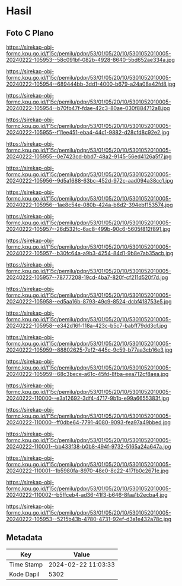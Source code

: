 # Hasil

## Foto C Plano

https://sirekap-obj-formc.kpu.go.id/f15c/pemilu/pdpr/53/01/05/20/10/5301052010005-20240222-105953--58c091bf-082b-4928-8640-5bd652ae334a.jpg

https://sirekap-obj-formc.kpu.go.id/f15c/pemilu/pdpr/53/01/05/20/10/5301052010005-20240222-105954--689444bb-3dd1-4000-b679-a24a08a42fd8.jpg

https://sirekap-obj-formc.kpu.go.id/f15c/pemilu/pdpr/53/01/05/20/10/5301052010005-20240222-105954--b70fb47f-fdae-42c3-80ae-030f884712a8.jpg

https://sirekap-obj-formc.kpu.go.id/f15c/pemilu/pdpr/53/01/05/20/10/5301052010005-20240222-105955--f11ee451-eba4-44c1-9882-d28cfd8c92e2.jpg

https://sirekap-obj-formc.kpu.go.id/f15c/pemilu/pdpr/53/01/05/20/10/5301052010005-20240222-105955--0e7423cd-bbd7-48a2-9145-56ed4126a5f7.jpg

https://sirekap-obj-formc.kpu.go.id/f15c/pemilu/pdpr/53/01/05/20/10/5301052010005-20240222-105956--9d5a1688-63bc-452d-972c-aad094a38cc1.jpg

https://sirekap-obj-formc.kpu.go.id/f15c/pemilu/pdpr/53/01/05/20/10/5301052010005-20240222-105956--1ae8c54e-080b-424a-b6d2-394ebf153574.jpg

https://sirekap-obj-formc.kpu.go.id/f15c/pemilu/pdpr/53/01/05/20/10/5301052010005-20240222-105957--26d532fc-6ac8-499b-90c6-5605f812f891.jpg

https://sirekap-obj-formc.kpu.go.id/f15c/pemilu/pdpr/53/01/05/20/10/5301052010005-20240222-105957--b30fc64a-a9b3-4254-84d1-9b8e7ab35acb.jpg

https://sirekap-obj-formc.kpu.go.id/f15c/pemilu/pdpr/53/01/05/20/10/5301052010005-20240222-105957--78777208-19cd-4ba7-820f-cf211d520f7d.jpg

https://sirekap-obj-formc.kpu.go.id/f15c/pemilu/pdpr/53/01/05/20/10/5301052010005-20240222-105958--ed5aa16b-8793-49c9-8524-dcbf418753e5.jpg

https://sirekap-obj-formc.kpu.go.id/f15c/pemilu/pdpr/53/01/05/20/10/5301052010005-20240222-105958--e342d16f-118a-423c-b5c7-babff79dd3cf.jpg

https://sirekap-obj-formc.kpu.go.id/f15c/pemilu/pdpr/53/01/05/20/10/5301052010005-20240222-105959--88802625-7ef2-445c-9c59-b77aa3cb16e3.jpg

https://sirekap-obj-formc.kpu.go.id/f15c/pemilu/pdpr/53/01/05/20/10/5301052010005-20240222-105959--68c3bece-a61c-45fd-8fba-eea712cf8aea.jpg

https://sirekap-obj-formc.kpu.go.id/f15c/pemilu/pdpr/53/01/05/20/10/5301052010005-20240222-110000--e3a12692-3df4-4717-9b1b-e99a6655383f.jpg

https://sirekap-obj-formc.kpu.go.id/f15c/pemilu/pdpr/53/01/05/20/10/5301052010005-20240222-110000--ff0dbe64-7791-4080-9093-fea97a49bbed.jpg

https://sirekap-obj-formc.kpu.go.id/f15c/pemilu/pdpr/53/01/05/20/10/5301052010005-20240222-110001--bb433f38-b0b8-494f-9732-5165a24a647a.jpg

https://sirekap-obj-formc.kpu.go.id/f15c/pemilu/pdpr/53/01/05/20/10/5301052010005-20240222-110001--1b5980fa-8970-48e0-8c22-417fb0c2671e.jpg

https://sirekap-obj-formc.kpu.go.id/f15c/pemilu/pdpr/53/01/05/20/10/5301052010005-20240222-110002--b5ffceb4-ad36-41f3-b646-8faa1b2ecba4.jpg

https://sirekap-obj-formc.kpu.go.id/f15c/pemilu/pdpr/53/01/05/20/10/5301052010005-20240222-105953--5215b43b-4780-4731-92ef-d3a1e432a78c.jpg


## Metadata

| Key        | Value               |
| ---------- | ------------------- |
| Time Stamp | 2024-02-22 11:03:33 |
| Kode Dapil | 5302                |



